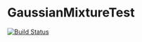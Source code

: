 # GaussianMixtureTest

[![Build Status](https://travis-ci.org/panlanfeng/GaussianMixtureTest.jl.svg?branch=master)](https://travis-ci.org/panlanfeng/GaussianMixtureTest.jl)
